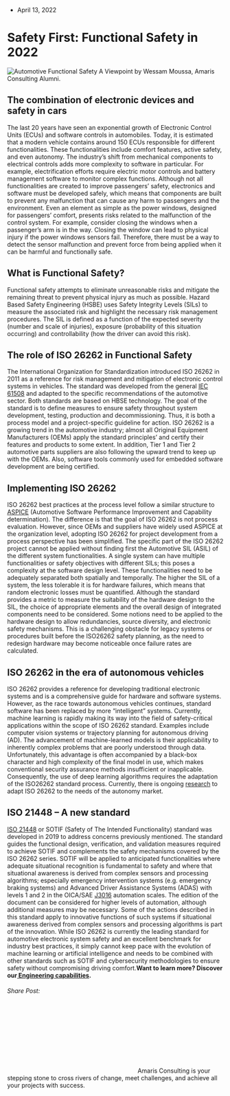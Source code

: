 * April 13, 2022


# Safety First: Functional Safety in 2022
![Automotive Functional Safety](https://amaris.com/wp-content/uploads/2022/03/Automotive-Functional-Safety-1024x834.png)
A Viewpoint by Wessam Moussa, Amaris Consulting Alumni.
## **The combination of electronic devices and safety in cars**
The last 20 years have seen an exponential growth of Electronic Control Units (ECUs) and software controls in automobiles. Today, it is estimated that a modern vehicle contains around 150 ECUs responsible for different functionalities. These functionalities include comfort features, active safety, and even autonomy.
The industry’s shift from mechanical components to electrical controls adds more complexity to software in particular. For example, electrification efforts require electric motor controls and battery management software to monitor complex functions.
Although not all functionalities are created to improve passengers’ safety, electronics and software must be developed safely, which means that components are built to prevent any malfunction that can cause any harm to passengers and the environment.
Even an element as simple as the power windows, designed for passengers’ comfort, presents risks related to the malfunction of the control system. For example, consider closing the windows when a passenger’s arm is in the way. Closing the window can lead to physical injury if the power windows sensors fail. Therefore, there must be a way to detect the sensor malfunction and prevent force from being applied when it can be harmful and functionally safe.
## **What is Functional Safety?**
Functional safety attempts to eliminate unreasonable risks and mitigate the remaining threat to prevent physical injury as much as possible. Hazard Based Safety Engineering (HSBE) uses Safety Integrity Levels (SILs) to measure the associated risk and highlight the necessary risk management procedures. The SIL is defined as a function of the expected severity (number and scale of injuries), exposure (probability of this situation occurring) and controllability (how the driver can avoid this risk).
## **The role of ISO 26262 in Functional Safety**
The International Organization for Standardization introduced ISO 26262 in 2011 as a reference for risk management and mitigation of electronic control systems in vehicles. The standard was developed from the general [IEC 61508](https://www.iec.ch/safety) and adapted to the specific recommendations of the automotive sector. Both standards are based on HBSE technology.
The goal of the standard is to define measures to ensure safety throughout system development, testing, production and decommissioning. Thus, it is both a process model and a project-specific guideline for action.
ISO 26262 is a growing trend in the automotive industry; almost all Original Equipment Manufacturers (OEMs) apply the standard principles’ and certify their features and products to some extent. In addition, Tier 1 and Tier 2 automotive parts suppliers are also following the upward trend to keep up with the OEMs. Also, software tools commonly used for embedded software development are being certified.
## **Implementing ISO 26262**
ISO 26262 best practices at the process level follow a similar structure to [ASPICE](http://www.automotivespice.com/) (Automotive Software Performance Improvement and Capability determination). The difference is that the goal of ISO 26262 is not process evaluation. However, since OEMs and suppliers have widely used ASPICE at the organization level, adopting ISO 26262 for project development from a process perspective has been simplified.
The specific part of the ISO 26262 project cannot be applied without finding first the Automotive SIL (ASIL) of the different system functionalities.
A single system can have multiple functionalities or safety objectives with different SILs; this poses a complexity at the software design level. These functionalities need to be adequately separated both spatially and temporally.
The higher the SIL of a system, the less tolerable it is for hardware failures, which means that random electronic losses must be quantified. Although the standard provides a metric to measure the suitability of the hardware design to the SIL, the choice of appropriate elements and the overall design of integrated components need to be considered.
Some notions need to be applied to the hardware design to allow redundancies, source diversity, and electronic safety mechanisms. This is a challenging obstacle for legacy systems or procedures built before the ISO26262 safety planning, as the need to redesign hardware may become noticeable once failure rates are calculated.
## **ISO 26262 in the era of autonomous vehicles**
ISO 26262 provides a reference for developing traditional electronic systems and is a comprehensive guide for hardware and software systems. However, as the race towards autonomous vehicles continues, standard software has been replaced by more “intelligent” systems.
Currently, machine learning is rapidly making its way into the field of safety-critical applications within the scope of ISO 26262 standard. Examples include computer vision systems or trajectory planning for autonomous driving (AD). The advancement of machine-learned models is their applicability to inherently complex problems that are poorly understood through data.
Unfortunately, this advantage is often accompanied by a black-box character and high complexity of the final model in use, which makes conventional security assurance methods insufficient or inapplicable.
Consequently, the use of deep learning algorithms requires the adaptation of the ISO26262 standard process. Currently, there is ongoing [research](https://ieeexplore.ieee.org/document/8353618) to adapt ISO 26262 to the needs of the autonomy market.
## **ISO 21448 – A new standard**
[ISO 21448](https://www.iso.org/standard/70939.html) or SOTIF (Safety of The Intended Functionality) standard was developed in 2019 to address concerns previously mentioned. The standard guides the functional design, verification, and validation measures required to achieve SOTIF and complements the safety mechanisms covered by the ISO 26262 series.
SOTIF will be applied to anticipated functionalities where adequate situational recognition is fundamental to safety and where that situational awareness is derived from complex sensors and processing algorithms; especially emergency intervention systems (e.g. emergency braking systems) and Advanced Driver Assistance Systems (ADAS) with levels 1 and 2 in the OICA/SAE [J3016](https://www.sae.org/news/2019/01/sae-updates-j3016-automated-driving-graphic) automation scales.
The edition of the document can be considered for higher levels of automation, although additional measures may be necessary. Some of the actions described in this standard apply to innovative functions of such systems if situational awareness derived from complex sensors and processing algorithms is part of the innovation.
While ISO 26262 is currently the leading standard for automotive electronic system safety and an excellent benchmark for industry best practices, it simply cannot keep pace with the evolution of machine learning or artificial intelligence and needs to be combined with other standards such as SOTIF and cybersecurity methodologies to ensure safety without compromising driving comfort.**Want to learn more? Discover our[ Engineering capabilities](https://amaris.com/business-line/engineering/).**
###### Share Post:
![Amaris Logo](data:image/svg+xml,%3Csvg%20xmlns='http://www.w3.org/2000/svg'%20viewBox='0%200%200%200'%3E%3C/svg%3E)
Amaris Consulting is your stepping stone to cross rivers of change, meet challenges, and achieve all your projects with success.

